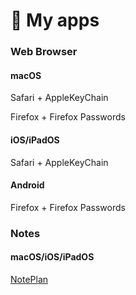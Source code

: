 # 🍁 My apps

### Web Browser

#### macOS

Safari + AppleKeyChain

Firefox + Firefox Passwords

#### iOS/iPadOS

Safari + AppleKeyChain

#### Android

Firefox + Firefox Passwords

### Notes

#### macOS/iOS/iPadOS

[NotePlan](https://noteplan.co)
